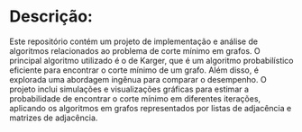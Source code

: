 # Descrição:

Este repositório contém um projeto de implementação e análise de algoritmos relacionados ao problema de corte mínimo em grafos. 
O principal algoritmo utilizado é o de Karger, que é um algoritmo probabilístico eficiente para encontrar o corte mínimo de um grafo. 
Além disso, é explorada uma abordagem ingênua para comparar o desempenho.
O projeto inclui simulações e visualizações gráficas para estimar a probabilidade 
de encontrar o corte mínimo em diferentes iterações, aplicando os algoritmos em grafos representados por listas de adjacência e matrizes de adjacência.

